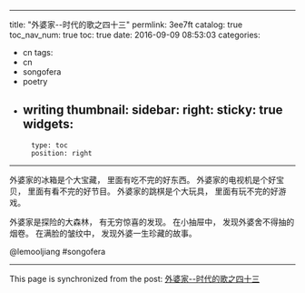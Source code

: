 
---
title: "外婆家--时代的歌之四十三"
permlink: 3ee7ft
catalog: true
toc_nav_num: true
toc: true
date: 2016-09-09 08:53:03
categories:
- cn
tags:
- cn
- songofera
- poetry
- writing
thumbnail: 
sidebar:
    right:
        sticky: true
widgets:
    -
        type: toc
        position: right
---


外婆家的冰箱是个大宝藏，
里面有吃不完的好东西。
外婆家的电视机是个好宝贝，
里面有看不完的好节目。
外婆家的跳棋是个大玩具，
里面有玩不完的好游戏。

外婆家是探险的大森林，
有无穷惊喜的发现。
在小抽屉中，
发现外婆舍不得抽的烟卷。
在满脸的皱纹中，
发现外婆一生珍藏的故事。

 @lemooljiang       #songofera

- - -

This page is synchronized from the post: [外婆家--时代的歌之四十三](https://steemit.com/@lemooljiang/3ee7ft)
